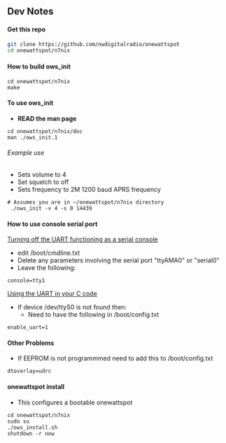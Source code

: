 ## Dev Notes
#### Get this repo

```bash
git clone https://github.com/nwdigitalradio/onewattspot
cd onewattspot/n7nix
```
#### How to build ows_init
```
cd onewattspot/n7nix
make
```
#### To use ows_init
* **READ the man page**
```
cd onewattspot/n7nix/doc
man ./ows_init.1
```
###### Example use
* Sets volume to 4
* Set squelch to off
* Sets frequency to 2M 1200 baud APRS frequency

```
# Assumes you are in ~/onewattspot/n7nix directory
 ./ows_init -v 4 -s 0 14439
```
#### How to use console serial port

[Turning off the UART functioning as a serial console](http://www.raspberry-projects.com/pi/pi-operating-systems/raspbian/io-pins-raspbian/uart-pins)
* edit /boot/cmdline.txt
* Delete any parameters involving the serial port "ttyAMA0" or "serial0"
* Leave the following:
```
console=tty1
```
[Using the UART in your C code](http://www.raspberry-projects.com/pi/programming-in-c/uart-serial-port/using-the-uart)

* If device /dev/ttyS0 is not found then:
  * Need to have the following in /boot/config.txt
```
enable_uart=1
```
#### Other Problems
* If EEPROM is not programmmed need to add this to /boot/config.txt
```
dtoverlay=udrc
```

#### onewattspot install
  * This configures a bootable onewattspot
```
cd onewattspot/n7nix
sudo su
./ows_install.sh
shutdown -r now
```
